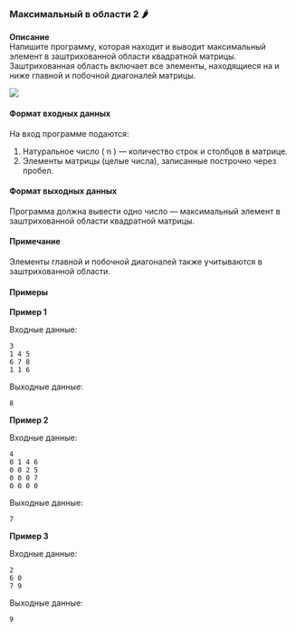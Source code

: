 ### Максимальный в области 2 🌶️

**Описание**  
Напишите программу, которая находит и выводит максимальный элемент в заштрихованной области квадратной матрицы. Заштрихованная область включает все элементы, находящиеся на и ниже главной и побочной диагоналей матрицы.

![](https://ucarecdn.com/9d46c688-d33f-44a3-a2c4-9f5e0e865958/)

#### Формат входных данных
На вход программе подаются:
1. Натуральное число \( n \) — количество строк и столбцов в матрице.
2. Элементы матрицы (целые числа), записанные построчно через пробел.

#### Формат выходных данных
Программа должна вывести одно число — максимальный элемент в заштрихованной области квадратной матрицы.

#### Примечание
Элементы главной и побочной диагоналей также учитываются в заштрихованной области.

#### Примеры

**Пример 1**

Входные данные:
```
3
1 4 5
6 7 8
1 1 6
```

Выходные данные:
```
8
```

**Пример 2**

Входные данные:
```
4
0 1 4 6
0 0 2 5
0 0 0 7
0 0 0 0
```

Выходные данные:
```
7
```

**Пример 3**

Входные данные:
```
2
6 0
7 9
```

Выходные данные:
```
9
```
